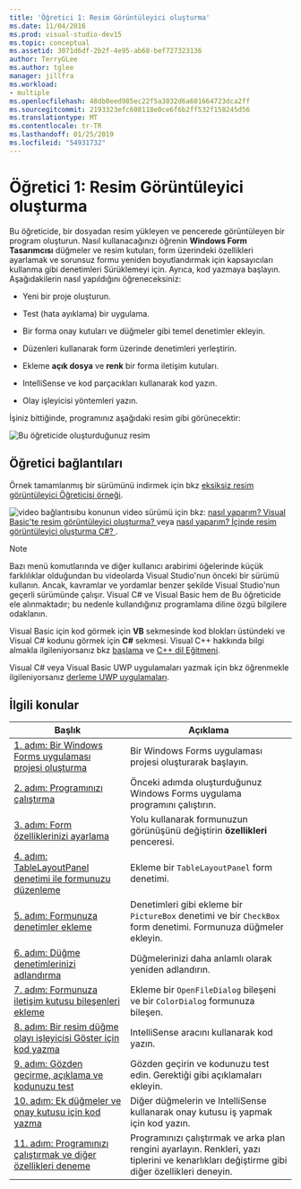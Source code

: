 ```yaml
---
title: 'Öğretici 1: Resim Görüntüleyici oluşturma'
ms.date: 11/04/2016
ms.prod: visual-studio-dev15
ms.topic: conceptual
ms.assetid: 3071d6df-2b2f-4e95-ab68-bef727323136
author: TerryGLee
ms.author: tglee
manager: jillfra
ms.workload:
- multiple
ms.openlocfilehash: 48db0eed985ec22f5a3032d6a601664723dca2ff
ms.sourcegitcommit: 2193323efc608118e0ce6f6b2ff532f158245d56
ms.translationtype: MT
ms.contentlocale: tr-TR
ms.lasthandoff: 01/25/2019
ms.locfileid: "54931732"
---
```

# <a name="tutorial-1-create-a-picture-viewer"></a>Öğretici 1: Resim Görüntüleyici oluşturma

Bu öğreticide, bir dosyadan resim yükleyen ve pencerede görüntüleyen bir program oluşturun. Nasıl kullanacağınızı öğrenin **Windows Form Tasarımcısı** düğmeler ve resim kutuları, form üzerindeki özellikleri ayarlamak ve sorunsuz formu yeniden boyutlandırmak için kapsayıcıları kullanma gibi denetimleri Sürüklemeyi için. Ayrıca, kod yazmaya başlayın. Aşağıdakilerin nasıl yapıldığını öğreneceksiniz:

-   Yeni bir proje oluşturun.

-   Test (hata ayıklama) bir uygulama.

-   Bir forma onay kutuları ve düğmeler gibi temel denetimler ekleyin.

-   Düzenleri kullanarak form üzerinde denetimleri yerleştirin.

-   Ekleme **açık dosya** ve **renk** bir forma iletişim kutuları.

-   IntelliSense ve kod parçacıkları kullanarak kod yazın.

-   Olay işleyicisi yöntemleri yazın.

İşiniz bittiğinde, programınız aşağıdaki resim gibi görünecektir:

![Bu öğreticide oluşturduğunuz resim](../ide/media/express_pictureviewerdone.png)

## <a name="tutorial-links"></a>Öğretici bağlantıları

Örnek tamamlanmış bir sürümünü indirmek için bkz [eksiksiz resim görüntüleyici Öğreticisi örneği](https://code.msdn.microsoft.com/Complete-Picture-Viewer-7d91d3a8).

![video bağlantısı](../data-tools/media/playvideo.gif)bu konunun video sürümü için bkz: [nasıl yaparım? Visual Basic'te resim görüntüleyici oluşturma? ](http://go.microsoft.com/fwlink/?LinkId=205207) veya [nasıl yaparım? İçinde resim görüntüleyici oluşturma C#? ](http://go.microsoft.com/fwlink/?LinkId=205198).

> [!NOTE]
> Bazı menü komutlarında ve diğer kullanıcı arabirimi öğelerinde küçük farklılıklar olduğundan bu videolarda Visual Studio'nun önceki bir sürümü kullanın. Ancak, kavramlar ve yordamlar benzer şekilde Visual Studio'nun geçerli sürümünde çalışır. Visual C# ve Visual Basic hem de Bu öğreticide ele alınmaktadır; bu nedenle kullandığınız programlama diline özgü bilgilere odaklanın.
>
> Visual Basic için kod görmek için **VB** sekmesinde kod blokları üstündeki ve Visual C# kodunu görmek için **C#** sekmesi. Visual C++ hakkında bilgi almakla ilgileniyorsanız bkz [başlama](../ide/getting-started-with-cpp-in-visual-studio.md) ve [C++ dil Eğitmeni](http://www.cplusplus.com/doc/tutorial/).
>
> Visual C# veya Visual Basic UWP uygulamaları yazmak için bkz öğrenmekle ilgileniyorsanız [derleme UWP uygulamaları](https://developer.microsoft.com/windows/apps).

## <a name="related-topics"></a>İlgili konular

|Başlık|Açıklama|
|-----------|-----------------|
|[1. adım: Bir Windows Forms uygulaması projesi oluşturma](../ide/step-1-create-a-windows-forms-application-project.md)|Bir Windows Forms uygulaması projesi oluşturarak başlayın.|
|[2. adım: Programınızı çalıştırma](../ide/step-2-run-your-program.md)|Önceki adımda oluşturduğunuz Windows Forms uygulama programını çalıştırın.|
|[3. adım: Form özelliklerinizi ayarlama](../ide/step-3-set-your-form-properties.md)|Yolu kullanarak formunuzun görünüşünü değiştirin **özellikleri** penceresi.|
|[4. adım: TableLayoutPanel denetimi ile formunuzu düzenleme](../ide/step-4-lay-out-your-form-with-a-tablelayoutpanel-control.md)|Ekleme bir `TableLayoutPanel` form denetimi.|
|[5. adım: Formunuza denetimler ekleme](../ide/step-5-add-controls-to-your-form.md)|Denetimleri gibi ekleme bir `PictureBox` denetimi ve bir `CheckBox` form denetimi. Formunuza düğmeler ekleyin.|
|[6. adım: Düğme denetimlerinizi adlandırma](../ide/step-6-name-your-button-controls.md)|Düğmelerinizi daha anlamlı olarak yeniden adlandırın.|
|[7. adım: Formunuza iletişim kutusu bileşenleri ekleme](../ide/step-7-add-dialog-components-to-your-form.md)|Ekleme bir `OpenFileDialog` bileşeni ve bir `ColorDialog` formunuza bileşen.|
|[8. adım: Bir resim düğme olayı işleyicisi Göster için kod yazma](../ide/step-8-write-code-for-the-show-a-picture-button-event-handler.md)|IntelliSense aracını kullanarak kod yazın.|
|[9. adım: Gözden geçirme, açıklama ve kodunuzu test](../ide/step-9-review-comment-and-test-your-code.md)|Gözden geçirin ve kodunuzu test edin. Gerektiği gibi açıklamaları ekleyin.|
|[10. adım: Ek düğmeler ve onay kutusu için kod yazma](../ide/step-10-write-code-for-additional-buttons-and-a-check-box.md)|Diğer düğmelerin ve IntelliSense kullanarak onay kutusu iş yapmak için kod yazın.|
|[11. adım: Programınızı çalıştırmak ve diğer özellikleri deneme](../ide/step-11-run-your-program-and-try-other-features.md)|Programınızı çalıştırmak ve arka plan rengini ayarlayın. Renkleri, yazı tiplerini ve kenarlıkları değiştirme gibi diğer özellikleri deneyin.|
